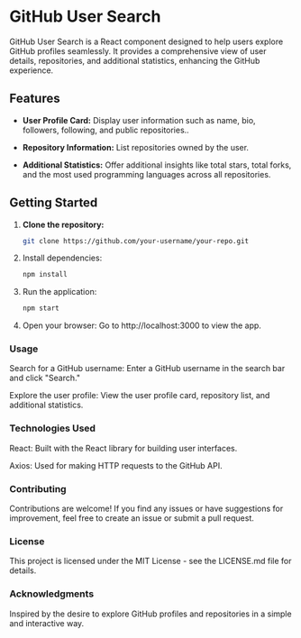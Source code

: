 # GitHub User Search

GitHub User Search is a React component designed to help users explore GitHub profiles seamlessly. It provides a comprehensive view of user details, repositories, and additional statistics, enhancing the GitHub experience.

## Features

- **User Profile Card:** Display user information such as name, bio, followers, following, and public repositories..

- **Repository Information:** List repositories owned by the user.

- **Additional Statistics:** Offer additional insights like total stars, total forks, and the most used programming languages across all repositories.

## Getting Started

1. **Clone the repository:**
   ```bash
   git clone https://github.com/your-username/your-repo.git
    ```
2. Install dependencies:
   ```bash
   npm install
   ```
4. Run the application:
   ```bash
   npm start
    ```

5. Open your browser:
  Go to http://localhost:3000 to view the app.

### Usage
Search for a GitHub username:
Enter a GitHub username in the search bar and click "Search."

Explore the user profile:
View the user profile card, repository list, and additional statistics.

### Technologies Used
React: Built with the React library for building user interfaces.

Axios: Used for making HTTP requests to the GitHub API.

### Contributing
Contributions are welcome! If you find any issues or have suggestions for improvement, feel free to create an issue or submit a pull request.

### License
This project is licensed under the MIT License - see the LICENSE.md file for details.

### Acknowledgments
Inspired by the desire to explore GitHub profiles and repositories in a simple and interactive way.
